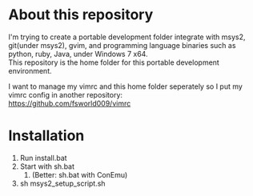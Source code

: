 About this repository
==========================
I'm trying to create a portable development folder integrate with msys2, git(under msys2), gvim, and programming language binaries such as python, ruby, Java, under Windows 7 x64.  
This repository is the home folder for this portable development environment.

I want to manage my vimrc and this home folder seperately so I put my vimrc config in another repository:  
https://github.com/fsworld009/vimrc

Installation 
==========================
1. Run install.bat
2. Start with sh.bat
    1. (Better: sh.bat with ConEmu)
3. sh msys2_setup_script.sh